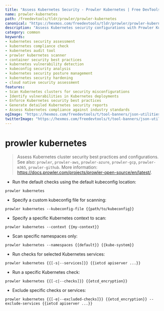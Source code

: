 ```yaml
---
title: "Assess Kubernetes Security - Prowler Kubernetes | Free DevTools"
name: prowler-kubernetes
path: /freedevtools/tldr/prowler/prowler-kubernetes
canonical: "https://hexmos.com/freedevtools/tldr/prowler/prowler-kubernetes/"
description: "Assess Kubernetes security configurations with Prowler Kubernetes. Identify vulnerabilities and ensure best practices. Free online tool, no registration required."
category: common
keywords:
- kubernetes security assessment
- kubernetes compliance check
- kubernetes audit tool
- prowler kubernetes scanner
- container security best practices
- kubernetes vulnerability detection
- kubeconfig security analysis
- kubernetes security posture management
- kubernetes security hardening
- cloud native security assessment
features:
- Scan Kubernetes clusters for security misconfigurations
- Identify vulnerabilities in Kubernetes deployments
- Enforce Kubernetes security best practices
- Generate detailed Kubernetes security reports
- Assess Kubernetes compliance against industry standards
ogImage: "https://hexmos.com/freedevtools/t/tool-banners/json-utilities-banner.png"
twitterImage: "https://hexmos.com/freedevtools/t/tool-banners/json-utilities-banner.png"
---
```


# prowler kubernetes

> Assess Kubernetes cluster security best practices and configurations.
> See also: `prowler`, `prowler-aws`, `prowler-azure`, `prowler-gcp`, `prowler-m365`, `prowler-github`.
> More information: <https://docs.prowler.com/projects/prowler-open-source/en/latest/>.

- Run the default checks using the default kubeconfig location:

`prowler kubernetes`

- Specify a custom kubeconfig file for scanning:

`prowler kubernetes --kubeconfig-file {{path/to/kubeconfig}}`

- Specify a specific Kubernetes context to scan:

`prowler kubernetes --context {{my-context}}`

- Scan specific namespaces only:

`prowler kubernetes --namespaces {{default}} {{kube-system}}`

- Run checks for selected Kubernetes services:

`prowler kubernetes {{[-s|--services]}} {{ietcd apiserver ...}}`

- Run a specific Kubernetes check:

`prowler kubernetes {{[-c|--checks]}} {{etcd_encryption}}`

- Exclude specific checks or services:

`prowler kubernetes {{[-e|--excluded-checks]}} {{etcd_encryption}} --exclude-services {{ietcd apiserver ...}}`

